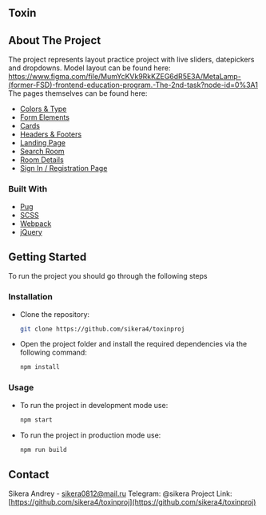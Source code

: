 ## Toxin
## About The Project
The project represents layout practice project with live sliders, datepickers and dropdowns. 
Model layout can be found here: https://www.figma.com/file/MumYcKVk9RkKZEG6dR5E3A/MetaLamp-(former-FSD)-frontend-education-program.-The-2nd-task?node-id=0%3A1
The pages themselves can be found here:
* [Colors & Type](https://sikera4.github.io/toxinproj/dist/colors-type.html)
* [Form Elements](https://sikera4.github.io/toxinproj/dist/form-elements.html)
* [Cards](https://sikera4.github.io/toxinproj/dist/cards.html)
* [Headers & Footers](https://sikera4.github.io/toxinproj/dist/headers-footers.html)
* [Landing Page](https://sikera4.github.io/toxinproj/dist/landing-page.html)
* [Search Room](https://sikera4.github.io/toxinproj/dist/search-room.html)
* [Room Details](https://sikera4.github.io/toxinproj/dist/room-details.html)
* [Sign In / Registration Page](https://sikera4.github.io/toxinproj/dist/sign-in.html)
### Built With
* [Pug](https://pugjs.org/api/getting-started.html)
* [SCSS](https://sass-lang.com)
* [Webpack](https://webpack.js.org)
* [jQuery](https://jquery.com)
## Getting Started
To run the project you should go through the following steps
### Installation
* Clone the repository:
   ```sh
   git clone https://github.com/sikera4/toxinproj
   ```
* Open the project folder and install the required dependencies via the following command:
   ```sh
   npm install
   ```
### Usage
* To run the project in development mode use:
   ```sh
   npm start
   ```
* To run the project in production mode use:
   ```sh
   npm run build
   ```
## Contact
Sikera Andrey - sikera0812@mail.ru
Telegram: @sikera
Project Link: [https://github.com/sikera4/toxinproj](https://github.com/sikera4/toxinproj)
